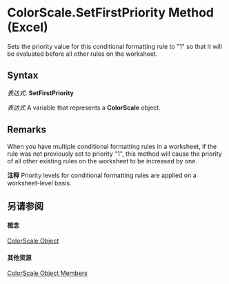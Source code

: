 
# ColorScale.SetFirstPriority Method (Excel)

Sets the priority value for this conditional formatting rule to "1" so that it will be evaluated before all other rules on the worksheet.


## Syntax

 _表达式_. **SetFirstPriority**

 _表达式_ A variable that represents a **ColorScale** object.


## Remarks

When you have multiple conditional formatting rules in a worksheet, if the rule was not previously set to priority "1", this method will cause the priority of all other existing rules on the worksheet to be increased by one.


 **注释**  Priority levels for conditional formatting rules are applied on a worksheet-level basis.


## 另请参阅


#### 概念


[ColorScale Object](3982b041-9178-7a45-7453-c88963501a3c.md)
#### 其他资源


[ColorScale Object Members](http://msdn.microsoft.com/library/e14df078-3af6-a32e-d66f-3410b7bdb4d4%28Office.15%29.aspx)